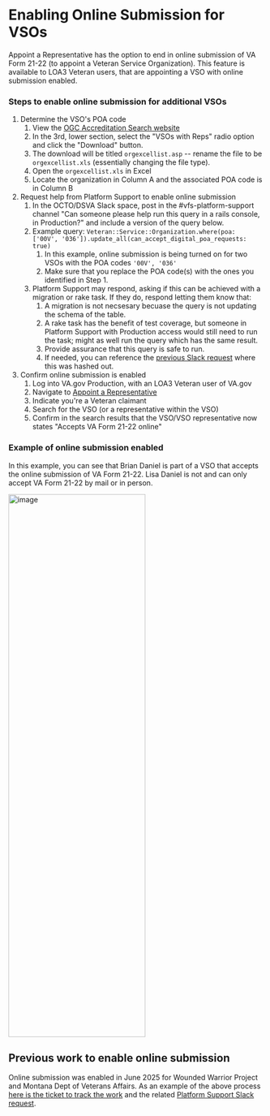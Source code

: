 # Enabling Online Submission for VSOs

Appoint a Representative has the option to end in online submission of VA Form 21-22 (to appoint a Veteran Service Organization). This feature is available to LOA3 Veteran users, that are appointing a VSO with online submission enabled.

### Steps to enable online submission for additional VSOs
1. Determine the VSO's POA code
   1. View the [OGC Accreditation Search website](https://www.va.gov/ogc/apps/accreditation/index.asp)
   2. In the 3rd, lower section, select the "VSOs with Reps" radio option and click the "Download" button.
   3. The download will be titled `orgexcellist.asp` -- rename the file to be `orgexcellist.xls` (essentially changing the file type).
   4. Open the `orgexcellist.xls` in Excel
   5. Locate the organization in Column A and the associated POA code is in Column B
2. Request help from Platform Support to enable online submission
   1. In the OCTO/DSVA Slack space, post in the #vfs-platform-support channel "Can someone please help run this query in a rails console, in Production?" and include a version of the query below.
   2. Example query: `Veteran::Service::Organization.where(poa: ['00V', '036']).update_all(can_accept_digital_poa_requests: true)`
      1. In this example, online submission is being turned on for two VSOs with the POA codes `'00V', '036'`
      2. Make sure that you replace the POA code(s) with the ones you identified in Step 1.
   3. Platform Support may respond, asking if this can be achieved with a migration or rake task. If they do, respond letting them know that:
      1. A migration is not necsesary becuase the query is not updating the schema of the table.
      2. A rake task has the benefit of test coverage, but someone in Platform Support with Production access would still need to run the task; might as well run the query which has the same result.
      3. Provide assurance that this query is safe to run.
      4. If needed, you can reference the [previous Slack request](https://dsva.slack.com/archives/CBU0KDSB1/p1751297197519949) where this was hashed out.
4. Confirm online submission is enabled
   1. Log into VA.gov Production, with an LOA3 Veteran user of VA.gov
   2. Navigate to [Appoint a Representative](https://www.va.gov/get-help-from-accredited-representative/appoint-rep/introduction)
   3. Indicate you're a Veteran claimant
   4. Search for the VSO (or a representative within the VSO)
   5. Confirm in the search results that the VSO/VSO representative now states "Accepts VA Form 21-22 online"


### Example of online submission enabled
In this example, you can see that Brian Daniel is part of a VSO that accepts the online submission of VA Form 21-22. Lisa Daniel is not and can only accept VA Form 21-22 by mail or in person.

<img width="270" height="1070" alt="image" src="https://github.com/user-attachments/assets/aa8df5a9-c356-432f-ab4c-58f44a9be51f" />

## Previous work to enable online submission
Online submission was enabled in June 2025 for Wounded Warrior Project and Montana Dept of Veterans Affairs. As an example of the above process [here is the ticket to track the work](https://github.com/department-of-veterans-affairs/va.gov-team/issues/112473) and the related [Platform Support Slack request](https://dsva.slack.com/archives/CBU0KDSB1/p1751297197519949).
